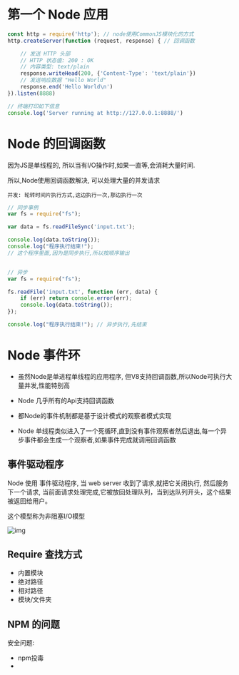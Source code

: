 # 第一个 Node 应用

```js
const http = require('http'); // node使用CommonJS模块化的方式
http.createServer(function (request, response) { // 回调函数

    // 发送 HTTP 头部 
    // HTTP 状态值: 200 : OK
    // 内容类型: text/plain
    response.writeHead(200, {'Content-Type': 'text/plain'})
    // 发送响应数据 "Hello World"
    response.end('Hello World\n')
}).listen(8888)

// 终端打印如下信息
console.log('Server running at http://127.0.0.1:8888/')
```



# Node 的回调函数

因为JS是单线程的, 所以当有I/O操作时,如果一直等,会消耗大量时间.

所以,Node使用回调函数解决, 可以处理大量的并发请求

`并发: 轮转时间片执行方式,这边执行一次,那边执行一次`

```js
// 同步事例
var fs = require("fs");

var data = fs.readFileSync('input.txt');

console.log(data.toString());
console.log("程序执行结束!");
// 这个程序里面,因为是同步执行,所以按顺序输出


// 异步
var fs = require("fs");

fs.readFile('input.txt', function (err, data) {
    if (err) return console.error(err);
    console.log(data.toString());
});

console.log("程序执行结束!"); // 异步执行,先结束
```



# Node 事件环

- 虽然Node是单进程单线程的应用程序, 但V8支持回调函数,所以Node可执行大量并发,性能特别高

- Node 几乎所有的Api支持回调函数

- 都Node的事件机制都是基于设计模式的观察者模式实现
- Node 单线程类似进入了一个死循环,直到没有事件观察者然后退出,每一个异步事件都会生成一个观察者,如果事件完成就调用回调函数

## 事件驱动程序

Node 使用 事件驱动程序, 当 web server 收到了请求,就把它关闭执行, 然后服务下一个请求, 当前面请求处理完成,它被放回处理队列，当到达队列开头，这个结果被返回给用户。

这个模型称为非阻塞I/O模型



![img](/home/jedenzhan/Documents/Interview/代码技能/Node/images/event_loop.jpg)



## Require 查找方式

- 内置模块
- 绝对路径
- 相对路径
- 模块/文件夹



## NPM 的问题



安全问题: 

- npm投毒
- 





























